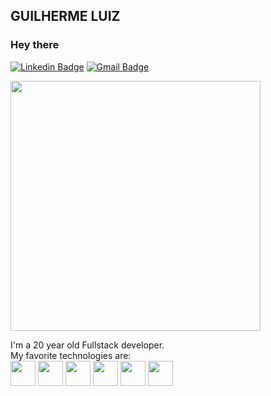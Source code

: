 ## GUILHERME LUIZ

### Hey there 

[![Linkedin Badge](https://img.shields.io/badge/-GuilhermeLuiz-blue?style=flat-square&logo=Linkedin&logoColor=white&link=https://www.linkedin.com/in/guilherme-luiz-maia-pinto-b032921b5/)](https://www.linkedin.com/in/guilherme-luiz-maia-pinto-b032921b5/)
[![Gmail Badge](https://img.shields.io/badge/-Gmail-c14438?style=flat-square&logo=Gmail&logoColor=white&link=mailto:guilhermemaia201450@gmail.com)](mailto:guilhermemaia201450@gmail.com)

<img width=400 src="https://media.giphy.com/media/3osxYvwUWBTIQaQ63K/giphy.gif" />

I'm a 20 year old Fullstack developer. 
<br>
My favorite technologies are:
<br>
<img width=40 height=40 src="https://cdn2.iconfinder.com/data/icons/designer-skills/128/react-256.png" />
<img width=40 height=40 src="https://cdn.iconscout.com/icon/free/png-256/node-js-1174925.png" />
<img width=40 height=40 src="https://terminalroot.com.br/assets/img/html/html5.png" />
<img width=40 height=40 src="https://terminalroot.com.br/assets/img/css/css.png" />
<img width=40 height=40 src="https://bognarjunior.files.wordpress.com/2018/01/1crcyaithv7aiqh1z93v99q.png?w=256" />
<img width=40 height=40 src="https://cdn.iconscout.com/icon/free/png-256/mysql-21-1174941.png" />

